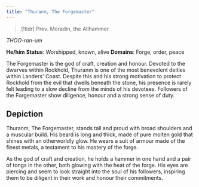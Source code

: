 ```yaml
---
title: "Thuranm, The Forgemaster"
---
```


> [!tldr] Prev. Moradin, the Allhammer

*THOO-ran-um*

**He/him**
**Status**: Worshipped, known, alive
**Domains**: Forge, order, peace

The Forgemaster is the god of craft, creation and honour. Devoted to the dwarves within Rockhold, Thuranm is one of the most benevolent deities within Landers' Coast. Despite this and his strong motivation to protect Rockhold from the evil that dwells beneath the stone, his presence is rarely felt leading to a slow decline from the minds of his devotees. Followers of the Forgemaster show diligence, honour and a strong sense of duty.

## Depiction

Thuranm, The Forgemaster, stands tall and proud with broad shoulders and a muscular build. His beard is long and thick, made of pure molten gold that shines with an otherworldly glow. He wears a suit of armour made of the finest metals, a testament to his mastery of the forge.

As the god of craft and creation, he holds a hammer in one hand and a pair of tongs in the other, both glowing with the heat of the forge. His eyes are piercing and seem to look straight into the soul of his followers, inspiring them to be diligent in their work and honour their commitments.